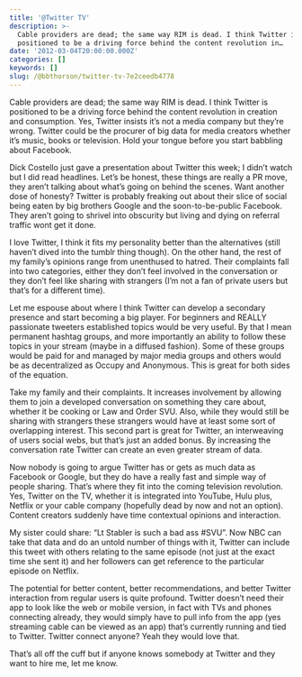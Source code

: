 ```yaml
---
title: '@Twitter TV'
description: >-
  Cable providers are dead; the same way RIM is dead. I think Twitter is
  positioned to be a driving force behind the content revolution in…
date: '2012-03-04T20:00:00.000Z'
categories: []
keywords: []
slug: /@bbthorson/twitter-tv-7e2ceedb4778
---
```


Cable providers are dead; the same way RIM is dead. I think Twitter is positioned to be a driving force behind the content revolution in creation and consumption. Yes, Twitter insists it’s not a media company but they’re wrong. Twitter could be the procurer of big data for media creators whether it’s music, books or television. Hold your tongue before you start babbling about Facebook.

Dick Costello just gave a presentation about Twitter this week; I didn’t watch but I did read headlines. Let’s be honest, these things are really a PR move, they aren’t talking about what’s going on behind the scenes. Want another dose of honesty? Twitter is probably freaking out about their slice of social being eaten by big brothers Google and the soon-to-be-public Facebook. They aren’t going to shrivel into obscurity but living and dying on referral traffic wont get it done.

I love Twitter, I think it fits my personality better than the alternatives (still haven’t dived into the tumblr thing though). On the other hand, the rest of my family’s opinions range from unenthused to hatred. Their complaints fall into two categories, either they don’t feel involved in the conversation or they don’t feel like sharing with strangers (I’m not a fan of private users but that’s for a different time).

Let me espouse about where I think Twitter can develop a secondary presence and start becoming a big player. For beginners and REALLY passionate tweeters established topics would be very useful. By that I mean permanent hashtag groups, and more importantly an ability to follow these topics in your stream (maybe in a diffused fashion). Some of these groups would be paid for and managed by major media groups and others would be as decentralized as Occupy and Anonymous. This is great for both sides of the equation.

Take my family and their complaints. It increases involvement by allowing them to join a developed conversation on something they care about, whether it be cooking or Law and Order SVU. Also, while they would still be sharing with strangers these strangers would have at least some sort of overlapping interest. This second part is great for Twitter, an interweaving of users social webs, but that’s just an added bonus. By increasing the conversation rate Twitter can create an even greater stream of data.

Now nobody is going to argue Twitter has or gets as much data as Facebook or Google, but they do have a really fast and simple way of people sharing. That’s where they fit into the coming television revolution. Yes, Twitter on the TV, whether it is integrated into YouTube, Hulu plus, Netflix or your cable company (hopefully dead by now and not an option). Content creators suddenly have time contextual opinions and interaction.

My sister could share: “Lt Stabler is such a bad ass #SVU”. Now NBC can take that data and do an untold number of things with it, Twitter can include this tweet with others relating to the same episode (not just at the exact time she sent it) and her followers can get reference to the particular episode on Netflix.

The potential for better content, better recommendations, and better Twitter interaction from regular users is quite profound. Twitter doesn’t need their app to look like the web or mobile version, in fact with TVs and phones connecting already, they would simply have to pull info from the app (yes streaming cable can be viewed as an app) that’s currently running and tied to Twitter. Twitter connect anyone? Yeah they would love that.

That’s all off the cuff but if anyone knows somebody at Twitter and they want to hire me, let me know.
